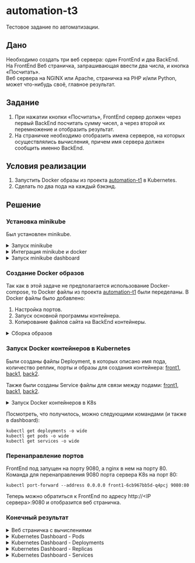 # automation-t3
Тестовое задание по автоматизации.

## Дано
Необходимо создать три веб сервера: один FrontEnd и два BackEnd.  
На FrontEnd Веб страничка, запрашивающая ввести два числа, и кнопка «Посчитать».  
Веб сервера на NGINX или Apache, страничка на PHP и/или Python, может что-нибудь своё, главное результат.


## Задание
1. При нажатии кнопки «Посчитать», FrontEnd сервер должен через первый BackEnd посчитать сумму чисел, а через второй их перемножение и отобразить результат.
2. На страничке необходимо отобразить имена серверов, на которых осуществлялись вычисления, причем имя сервера должен сообщить именно BackEnd.


## Условия реализации
1. Запустить Docker образы из проекта [automation-t1](https://github.com/fogmorn/automation-t1) в Kubernetes.
2. Сделать по два пода на каждый бэкэнд.

## Решение

### Установка minikube
Был установлен minikube.
<details><summary>Запуск minikube</summary>
<p>

```Shell
  azureuser@s01:~$ minikube start
* minikube v1.24.0 on Ubuntu 20.04                                       
* Automatically selected the docker driver. Other choices: ssh, none  
* Starting control plane node minikube in cluster minikube
* Pulling base image ...                                                                                                                         
* Downloading Kubernetes v1.22.3 preload ...          
    > preloaded-images-k8s-v13-v1...: 501.73 MiB / 501.73 MiB  100.00% 307.33 M
    > gcr.io/k8s-minikube/kicbase: 355.78 MiB / 355.78 MiB  100.00% 21.56 MiB p
* Creating docker container (CPUs=2, Memory=2200MB) ...- E1114 06:56:42.883217    1658 network_create.go:85] failed to find free subnet for docker network minikube after 20 attempts: no free private network subnets found with given parameters (start: "192.168.57.0", step: 9, tries: 20)                                                                                                                                               
! Unable to create dedicated network, this might result in cluster IP change after restart: un-retryable: no free private network subnets found with given parameters (start: "192.168.57.0", step: 9, tries: 20)          
* Preparing Kubernetes v1.22.3 on Docker 20.10.8 ...
  - Generating certificates and keys ...                                                                                                        
  - Booting up control plane ...                                         
  - Configuring RBAC rules ...                                           
* Verifying Kubernetes components...          
  - Using image gcr.io/k8s-minikube/storage-provisioner:v5
* Enabled addons: storage-provisioner, default-storageclass             
* kubectl not found. If you need it, try: 'minikube kubectl -- get pods -A'
* Done! kubectl is now configured to use "minikube" cluster and "default" namespace by default
```

</p>
</details>

<details><summary>Интеграция minikube и docker</summary>
<p>

```Shell
minikube docker-env
eval $(minikube -p minikube docker-env)
```

</p>
</details>


<details><summary>Запуск minikube dashboard</summary>
<p>

```Shell
minikube dashboard
# Port forwarding from local pc to remote with minikube dashboard
ssh -f -N -L 46041:localhost:46041 azureuser@137.135.200.175
```

</p>
</details>

### Создание Docker образов
Так как в этой задаче не предполагается использование Docker-compose, то Docker файлы из проекта [automation-t1](https://github.com/fogmorn/automation-t1) были переделаны.
В Docker файлы было добавлено:
1. Настройка портов.
2. Запуск основной программы контейнера.
3. Копирование файлов сайта на BackEnd контейнеры.

<details><summary>Сборка образов</summary>
<p>

```Shell
docker build -t back1:6 -f back1.Dockerfile .
docker build -t back2:6 -f back2.Dockerfile .
docker build -t front1:6 -f front1.Dockerfile .
```

</p>
</details>


### Запуск Docker контейнеров в Kubernetes
Были созданы файлы Deployment, в которых описано имя пода, количество реплик, порты и образы для создания контейнера:
[front1](front1/front1-deployment.yml), [back1](back1/back1-deployment.yml), [back2](back2/back2-deployment.yml).

Также были созданы Service файлы для связи между подами: [front1](front1/front1-service.yml), [back1](back1/back1-service.yml), [back2](back2/back2-service.yml).

<details><summary>Запуск Docker контейнеров в K8s</summary>
<p>

```Shell
kubectl apply -f https://raw.githubusercontent.com/fogmorn/automation-t3/main/back2/back2-deployment.yml
kubectl apply -f https://raw.githubusercontent.com/fogmorn/automation-t3/main/back1/back1-deployment.yml
kubectl apply -f https://raw.githubusercontent.com/fogmorn/automation-t3/main/front1/front1-deployment.yml
kubectl apply -f https://raw.githubusercontent.com/fogmorn/automation-t3/main/back2/back2-service.yml
kubectl apply -f https://raw.githubusercontent.com/fogmorn/automation-t3/main/back1/back1-service.yml
kubectl apply -f https://raw.githubusercontent.com/fogmorn/automation-t3/main/front1/front1-service.yml
```

</p>
</details>

Посмотреть, что получилось, можно следующими командами (и также в dashboard):
```Shell
kubectl get deployments -o wide
kubectl get pods -o wide
kubectl get services -o wide
```

### Перенаправление портов
FrontEnd под запущен на порту 9080, а nginx в нем на порту 80.  
Команда для перенаправления 9080 порта сервера K8s на порт 80: 
```Shell
kubectl port-forward --address 0.0.0.0 front1-6cb967bb5d-q4pcj 9080:80
```

Теперь можно обратиться к FrontEnd по адресу http://<IP сервера>:9080 и отобразится веб страничка.

### Конечный результат
<details><summary>Веб страничка с вычислениями</summary>
  <img src="https://user-images.githubusercontent.com/49227124/147834396-0899b37f-9d1d-4a3b-935b-aebc7b9ff000.png" alt="Web_page_automation-t3"/>
</details>

<details><summary>Kubernetes Dashboard - Pods</summary>
  <img src="https://user-images.githubusercontent.com/49227124/147834489-67fda385-4331-4a74-94ca-d28874050506.png" alt="K8s_pods_list"/>
</details>

<details><summary>Kubernetes Dashboard - Deployments</summary>
  <img src="https://user-images.githubusercontent.com/49227124/147834480-7c8bc534-2f39-496a-be22-50238a7c1e41.png" alt="K8s_deployments_list"/>
</details>

<details><summary>Kubernetes Dashboard - Replicas</summary>
  <img src="https://user-images.githubusercontent.com/49227124/147834470-6769dcd5-912b-410f-8f94-c5300fb2e6bf.png" alt="K8s_replicas_list"/>
</details>


<details><summary>Kubernetes Dashboard - Services</summary>
  <img src="https://user-images.githubusercontent.com/49227124/147834463-9848f485-15c6-4bbf-87ef-7250144d4737.png" alt="K8s_services_list"/>
</details>
